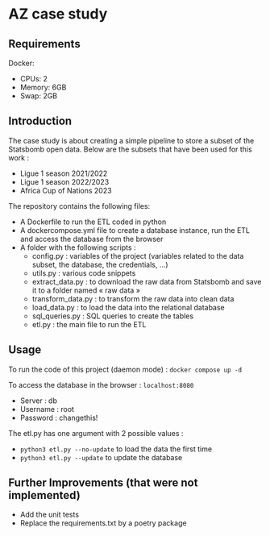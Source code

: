 # AZ case study

## Requirements

Docker:
* CPUs: 2
* Memory: 6GB
* Swap: 2GB

## Introduction 

The case study is about creating a simple pipeline to store a subset of the Statsbomb open data. 
Below are the subsets that have been used for this work :
* Ligue 1 season 2021/2022
* Ligue 1 season 2022/2023 
* Africa Cup of Nations 2023

The repository contains the following files: 
* A Dockerfile to run the ETL coded in python
* A dockercompose.yml file to create a database instance, run the ETL and access the database from the browser
* A folder with the following scripts : 
	* config.py : variables of the project (variables related to the data subset, the database, the credentials, …)
	* utils.py : various code snippets 
	* extract_data.py :  to download the raw data from Statsbomb and save it to a folder named « raw data »
	* transform_data.py : to transform the raw data into clean data
	* load_data.py : to load the data into the relational database
	* sql_queries.py : SQL queries to create the tables
	* etl.py : the main file to run the ETL

## Usage

To run the code of this project (daemon mode) : 
`docker compose up -d`

To access the database in the browser : 
`localhost:8080`

- Server : db
- Username : root
- Password : changethis!

The etl.py has one argument with 2 possible values :
- `python3 etl.py --no-update` to load the data the first time
- `python3 etl.py --update` to update the database 

## Further Improvements (that were not implemented)

* Add the unit tests
* Replace the requirements.txt by a poetry package
